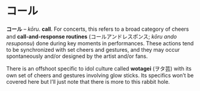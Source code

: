 # コール

**コール** – *kōru*. **call**. For concerts, this refers to a broad category of cheers and **call-and-response routines** (コールアンドレスポンス; *kōru ando resuponsu*) done during key moments in performances. These actions tend to be synchronized with set cheers and gestures, and they may occur spontaneously and/or designed by the artist and/or fans.

There is an offshoot specific to idol culture called **wotagei** (ヲタ芸) with its own set of cheers and gestures involving glow sticks. Its specifics won’t be covered here but I’ll just note that there is more to this rabbit hole.
